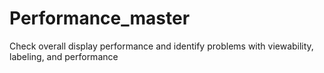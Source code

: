 # Performance_master
Check overall display performance and identify problems with viewability, labeling, and performance
